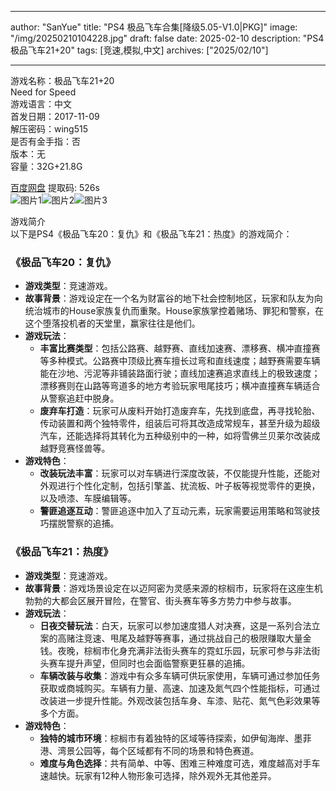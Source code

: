 
---
author: "SanYue"
title: "PS4 极品飞车合集[降级5.05-V1.0|PKG]"
image: "/img/20250210104228.jpg"
draft: false
date: 2025-02-10
description: "PS4 极品飞车21+20"
tags: [竞速,模拟,中文]
archives: ["2025/02/10"]

---

游戏名称：极品飞车21+20   
Need for Speed    
游戏语言：中文  
首发日期：2017-11-09  
解压密码：wing515  
是否有金手指：否  
版本：无   
容量：32G+21.8G

[百度网盘](https://pan.baidu.com/s/1wFYHdJ7YTdtTsfAEbX01nQ) 提取码: 526s  
![图片1](/img/bc50c5.jpg)![图片2](/img/be5d51.jpg)![图片3](/img/bb4300.jpg)  

游戏简介  
以下是PS4《极品飞车20：复仇》和《极品飞车21：热度》的游戏简介：

### 《极品飞车20：复仇》
- **游戏类型**：竞速游戏。
- **故事背景**：游戏设定在一个名为财富谷的地下社会控制地区，玩家和队友为向统治城市的House家族复仇而重聚。House家族掌控着赌场、罪犯和警察，在这个堕落投机者的天堂里，赢家往往是他们。
- **游戏玩法**：
    - **丰富比赛类型**：包括公路赛、越野赛、直线加速赛、漂移赛、横冲直撞赛等多种模式。公路赛中顶级比赛车擅长过弯和直线速度；越野赛需要车辆能在沙地、污泥等非铺装路面行驶；直线加速赛追求直线上的极致速度；漂移赛则在山路等弯道多的地方考验玩家甩尾技巧；横冲直撞赛车辆适合从警察追赶中脱身。
    - **废弃车打造**：玩家可从废料开始打造废弃车，先找到底盘，再寻找轮胎、传动装置和两个独特零件，组装后可将其改造成常规车，甚至升级为超级汽车，还能选择将其转化为五种级别中的一种，如将雪佛兰贝莱尔改装成越野竞赛怪兽等。
- **游戏特色**：
    - **改装玩法丰富**：玩家可以对车辆进行深度改装，不仅能提升性能，还能对外观进行个性化定制，包括引擎盖、扰流板、叶子板等视觉零件的更换，以及喷漆、车膜编辑等。
    - **警匪追逐互动**：警匪追逐中加入了互动元素，玩家需要运用策略和驾驶技巧摆脱警察的追捕。

### 《极品飞车21：热度》
- **游戏类型**：竞速游戏。
- **故事背景**：游戏场景设定在以迈阿密为灵感来源的棕榈市，玩家将在这座生机勃勃的大都会区展开冒险，在警官、街头赛车等多方势力中参与故事。
- **游戏玩法**：
    - **日夜交替玩法**：白天，玩家可以参加速度猎人对决赛，这是一系列合法立案的高赌注竞速、甩尾及越野等赛事，通过挑战自己的极限赚取大量金钱。夜晚，棕榈市化身充满非法街头赛车的霓虹乐园，玩家可参与非法街头赛车提升声望，但同时也会面临警察更狂暴的追捕。
    - **车辆改装与收集**：游戏中有众多车辆可供玩家使用，车辆可通过参加任务获取或商城购买。车辆有力量、高速、加速及氮气四个性能指标，可通过改装进一步提升性能。外观改装包括车身、车漆、贴花、氮气色彩效果等多个方面。
- **游戏特色**：
    - **独特的城市环境**：棕榈市有着独特的区域等待探索，如伊甸海岸、墨菲港、湾景公园等，每个区域都有不同的场景和特色赛道。
    - **难度与角色选择**：共有简单、中等、困难三种难度可选，难度越高对手车速越快。玩家有12种人物形象可选择，除外观外无其他差异。
